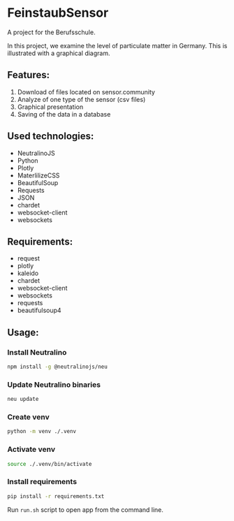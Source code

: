 # FeinstaubSensor

A project for the Berufsschule.

In this project, we examine the level of particulate matter in Germany.
This is illustrated with a graphical diagram.

## Features:

1. Download of files located on sensor.community
2. Analyze of one type of the sensor (csv files)
3. Graphical presentation
4. Saving of the data in a database


## Used technologies:

- NeutralinoJS
- Python
- Plotly
- MaterlilizeCSS
- BeautifulSoup
- Requests
- JSON
- chardet
- websocket-client
- websockets


## Requirements:

- request
- plotly
- kaleido
- chardet
- websocket-client
- websockets
- requests
- beautifulsoup4


## Usage:

### Install Neutralino

```sh
npm install -g @neutralinojs/neu
```

### Update Neutralino binaries

```sh
neu update
```

### Create venv

```sh
python -m venv ./.venv
```

### Activate venv

```sh
source ./.venv/bin/activate 
```

### Install requirements

```bash
pip install -r requirements.txt
```


Run `run.sh` script to open app from the command line.
